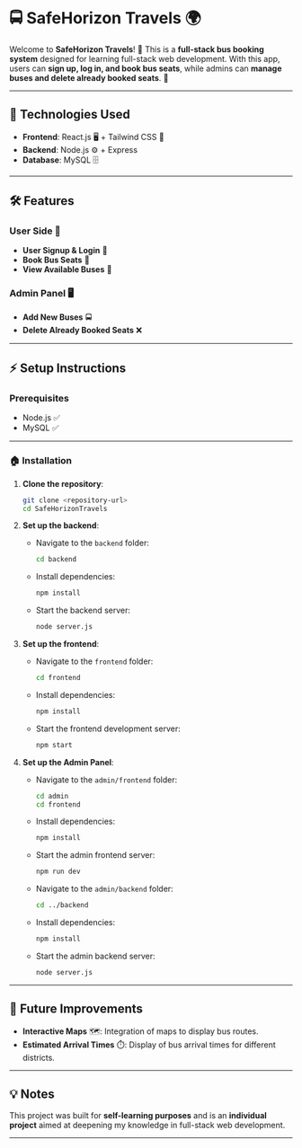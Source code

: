 # 🚍 **SafeHorizon Travels** 🌍

Welcome to **SafeHorizon Travels**! 🎉 This is a **full-stack bus booking system** designed for learning full-stack web development. With this app, users can **sign up, log in, and book bus seats**, while admins can **manage buses and delete already booked seats**. 🚀  

---

## 🔧 **Technologies Used**  

- **Frontend**: React.js 🖥️ + Tailwind CSS 🎨  
- **Backend**: Node.js ⚙️ + Express  
- **Database**: MySQL 🗄️  

---

## 🛠️ **Features**  

### **User Side** 👥  
- **User Signup & Login** 🔑  
- **Book Bus Seats** 🎯  
- **View Available Buses** 🚌  

### **Admin Panel** 🖥️  
- **Add New Buses** 🚍  
- **Delete Already Booked Seats** ❌  

---

## ⚡ **Setup Instructions**  

### **Prerequisites**  
- Node.js ✅  
- MySQL ✅  

---

### 🏠 **Installation**  

1. **Clone the repository**:  
   ```bash
   git clone <repository-url>
   cd SafeHorizonTravels
   ```

2. **Set up the backend**:  
   - Navigate to the `backend` folder:  
     ```bash
     cd backend
     ```
   - Install dependencies:  
     ```bash
     npm install
     ```
   - Start the backend server:  
     ```bash
     node server.js
     ```

3. **Set up the frontend**:  
   - Navigate to the `frontend` folder:  
     ```bash
     cd frontend
     ```
   - Install dependencies:  
     ```bash
     npm install
     ```
   - Start the frontend development server:  
     ```bash
     npm start
     ```

4. **Set up the Admin Panel**:  
   - Navigate to the `admin/frontend` folder:  
     ```bash
     cd admin
     cd frontend
     ```
   - Install dependencies:  
     ```bash
     npm install
     ```
   - Start the admin frontend server:  
     ```bash
     npm run dev
     ```
   - Navigate to the `admin/backend` folder:  
     ```bash
     cd ../backend
     ```
   - Install dependencies:  
     ```bash
     npm install
     ```
   - Start the admin backend server:  
     ```bash
     node server.js
     ```

---

## 🔮 **Future Improvements**  
- **Interactive Maps** 🗺️: Integration of maps to display bus routes.  
- **Estimated Arrival Times** ⏱️: Display of bus arrival times for different districts.  

---

## 💡 **Notes**  
This project was built for **self-learning purposes** and is an **individual project** aimed at deepening my knowledge in full-stack web development.  

---
